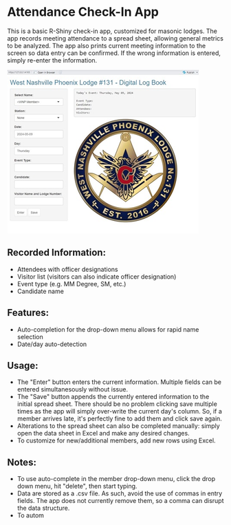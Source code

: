 # Attendance Check-In App

This is a basic R-Shiny check-in app, customized for masonic lodges. The app records meeting attendance to a spread sheet, allowing general metrics to be analyzed. The app also prints current meeting information to the screen so data entry can be confirmed. If the wrong information is entered, simply re-enter the information.

![App](./www/app.jpg)

## Recorded Information:
- Attendees with officer designations
- Visitor list (visitors can also indicate officer designation)
- Event type (e.g. MM Degree, SM, etc.)
- Candidate name

## Features:
- Auto-completion for the drop-down menu allows for rapid name selection 
- Date/day auto-detection

## Usage:
- The "Enter" button enters the current information. Multiple fields can be entered simultanesously without issue. 
- The "Save" button appends the currently entered information to the initial spread sheet. There should be no problem clicking save multiple times as the app will simply over-write the current day's column. So, if a member arrives late, it's perfectly fine to add them and click save again.
- Alterations to the spread sheet can also be completed manually: simply open the data sheet in Excel and make any desired changes.
- To customize for new/additional members, add new rows using Excel. 

## Notes:
- To use auto-complete in the member drop-down menu, click the drop down menu, hit "delete", then start typing. 
- Data are stored as a .csv file. As such, avoid the use of commas in entry fields. The app does not currently remove them, so a comma can disrupt the data structure.
- To autom
